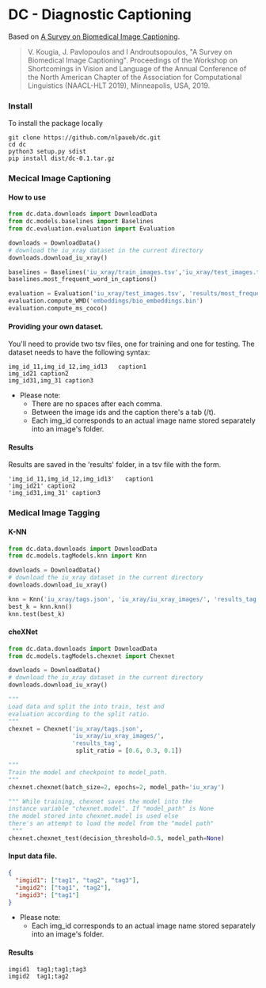 # DC - Diagnostic Captioning
Based on [A Survey on Biomedical Image Captioning](https://www.aclweb.org/anthology/W19-1803).

> V. Kougia, J. Pavlopoulos and I Androutsopoulos, "A Survey on Biomedical Image Captioning". 
Proceedings of the Workshop on Shortcomings in Vision and Language of the Annual Conference 
of the North American Chapter of the Association for Computational Linguistics (NAACL-HLT 2019), Minneapolis, USA, 2019.

### Install
To install the package locally
```
git clone https://github.com/nlpaueb/dc.git
cd dc
python3 setup.py sdist
pip install dist/dc-0.1.tar.gz 
```

### Mecical Image Captioning
#### How to use
```python
from dc.data.downloads import DownloadData
from dc.models.baselines import Baselines
from dc.evaluation.evaluation import Evaluation

downloads = DownloadData()
# download the iu_xray dataset in the current directory
downloads.download_iu_xray()

baselines = Baselines('iu_xray/train_images.tsv','iu_xray/test_images.tsv','iu_xray/iu_xray_images/','results')
baselines.most_frequent_word_in_captions()

evaluation = Evaluation('iu_xray/test_images.tsv', 'results/most_frequent_word_results.tsv')
evaluation.compute_WMD('embeddings/bio_embeddings.bin')
evaluation.compute_ms_coco()

```

#### Providing your own dataset.
You'll need to provide two tsv files, one for training and one for testing.
The dataset needs to have the following syntax:

```tsv
img_id_11,img_id_12,img_id13   caption1
img_id21 caption2
img_id31,img_31 caption3
```
- Please note:
    - There are no spaces after each comma.
    - Between the image ids and the caption there's a tab (/t).
    - Each img_id corresponds to an actual image name stored separately
into an image's folder.

#### Results
Results are saved in the 'results' folder, in a tsv file with the form.
```tsv
'img_id_11,img_id_12,img_id13'   caption1
'img_id21' caption2
'img_id31,img_31' caption3
```
### Medical Image Tagging
#### K-NN
```python
from dc.data.downloads import DownloadData
from dc.models.tagModels.knn import Knn

downloads = DownloadData()
# download the iu_xray dataset in the current directory
downloads.download_iu_xray()

knn = Knn('iu_xray/tags.json', 'iu_xray/iu_xray_images/', 'results_tag')
best_k = knn.knn()
knn.test(best_k)
```

#### cheXNet
```python
from dc.data.downloads import DownloadData
from dc.models.tagModels.chexnet import Chexnet

downloads = DownloadData()
# download the iu_xray dataset in the current directory
downloads.download_iu_xray()

"""
Load data and split the into train, test and
evaluation according to the split ratio.
"""
chexnet = Chexnet('iu_xray/tags.json',
                  'iu_xray/iu_xray_images/',
                  'results_tag',
                   split_ratio = [0.6, 0.3, 0.1])

"""
Train the model and checkpoint to model_path.
""" 
chexnet.chexnet(batch_size=2, epochs=2, model_path='iu_xray')

""" While training, chexnet saves the model into the
instance variable "chexnet.model". If "model_path" is None
the model stored into chexnet.model is used else
there's an attempt to load the model from the "model path"
 """
chexnet.chexnet_test(decision_threshold=0.5, model_path=None)
```

#### Input data file.
```json
{
  "imgid1": ["tag1", "tag2", "tag3"],
  "imgid2": ["tag1", "tag2"],
  "imgid3": ["tag1"]
}
```
- Please note:
    - Each img_id corresponds to an actual image name stored separately
into an image's folder.

#### Results
```tsv
imgid1  tag1;tag1;tag3
imgid2  tag1;tag2
```
